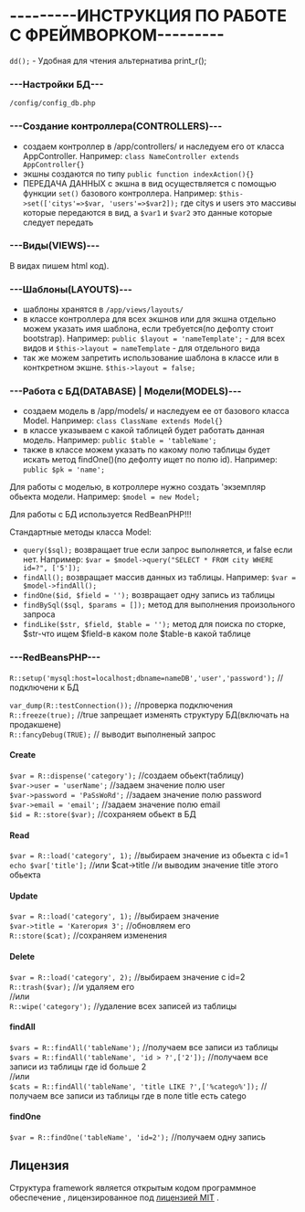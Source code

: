 
# ---------ИНСТРУКЦИЯ ПО РАБОТЕ С ФРЕЙМВОРКОМ--------- #

`dd();` - Удобная для чтения альтернатива print_r();

### ---Настройки БД--- ###

`/config/config_db.php`

### ---Создание контроллера(CONTROLLERS)--- ###

- создаем контроллер в /app/controllers/ и наследуем его от класса AppController. Например: `class NameController extends AppController{}`
- экшны создаются по типу `public function indexAction(){}`
- ПЕРЕДАЧА ДАННЫХ с экшна в вид осуществляется с помощью функции `set()` базового контроллера. Например: `$this->set(['citys'=>$var, 'users'=>$var2]);` где citys и users это массивы которые передаются в вид, а `$var1` и `$var2` это данные которые следует передать

### ---Виды(VIEWS)--- ###

В видах пишем html код).

### ---Шаблоны(LAYOUTS)--- ###

- шаблоны хранятся в `/app/views/layouts/`
- в классе контроллера для всех экшнов или для экшна отдельно можем указать имя шаблона, если требуется(по дефолту стоит bootstrap). Например: `public $layout = 'nameTemplate';` - для всех видов и `$this->layout = nameTemplate` - для отдельного вида
- так же можем запретить использование шаблона в классе или в конткретном экшне. `$this->layout = false;`


### ---Работа с БД(DATABASE) | Модели(MODELS)--- ###

- создаем модель в /app/models/ и наследуем ее от базового класса Model. Например: `class ClassName extends Model{}`
- в классе указываем с какой таблицей будет работать данная модель. Например: `public $table = 'tableName';`
- также в классе можем указать по какому полю таблицы будет искать метод findOne()(по дефолту ищет по полю id). Например: `public $pk = 'name';`

Для работы с моделью, в котроллере нужно создать 'экземпляр обьекта модели. Например: `$model = new Model;`

Для работы с БД используется RedBeanPHP!!!

Стандартные методы класса Model:

- `query($sql);` возвращает true если запрос выполняется, и false если нет. Например: `$var = $model->query("SELECT * FROM city WHERE id=?", ['5']);`
- `findAll();`  возвращает массив данных из таблицы. Например: `$var = $model->findAll();`
- `findOne($id, $field = '');` возвращает одну запись из таблицы
- `findBySql($sql, $params = []);` метод для выполнения произольного запроса
- `findLike($str, $field, $table = '');` метод для поиска по сторке, $str-что ищем $field-в каком поле $table-в какой таблице

### ---RedBeansPHP--- ###

`R::setup('mysql:host=localhost;dbname=nameDB','user','password');` //подключени к БД  

`var_dump(R::testConnection());` //проверка подключения  
`R::freeze(true);`  //true запрещает изменять структуру БД(включать на продакшене)  
`R::fancyDebug(TRUE);` // выводит выполненый запрос  

#### Create ####
`$var = R::dispense('category');` //создаем обьект(таблицу)  
`$var->user = 'userName';`  //задаем значение полю user  
`$var->password = 'PaSsWoRd';`  //задаем значение полю password  
`$var->email = 'email';`  //задаем значение полю email  
`$id = R::store($var);`  //сохраняем обьект в БД  

#### Read ####
`$var = R::load('category', 1);`  //выбираем значение из обьекта с id=1  
`echo $var['title'];`  //или $cat->title  //и выводим значение title этого обьекта  

#### Update ####
`$var = R::load('category', 1);`  //выбираем значение  
`$var->title = 'Категория 3';`  //обновляем его  
`R::store($cat);`  //сохраняем изменения  

#### Delete ####
`$var = R::load('category', 2);`  //выбираем значение c id=2  
`R::trash($var);`  //и удаляем его  
//или  
`R::wipe('category');` //удаление всех записей из таблицы  

#### findAll ####
`$vars = R::findAll('tableName');`  //получаем все записи из таблицы  
`$vars = R::findAll('tableName', 'id > ?',['2']);`  //получаем все записи из таблицы где id  больше 2  
//или  
`$cats = R::findAll('tableName', 'title LIKE ?',['%catego%']);` //получаем все записи из таблицы где в поле title есть catego  

#### findOne ####
`$var = R::findOne('tableName', 'id=2');`  //получаем одну запись  


<h2><font>Лицензия</font></h2>
<p><font><font class="">Структура framework является открытым кодом программное обеспечение , </font><font class="">лицензированное под </font></font><a href="http://opensource.org/licenses/MIT"><font><font class="">лицензией MIT</font></font></a><font><font class=""> .</font></font></p>
